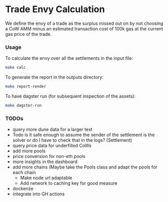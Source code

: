 # Trade Envy Calculation

We define the envy of a trade as the surplus missed out on by not choosing a CoW AMM minus
an estimated transaction cost of 100k gas at the current gas price of the trade.

### Usage

To calculate the envy over all the settlements in the input file:
```bash
make calc
```

To generate the report in the outputs directory:
```bash
make report-render
```


To have dagster run (for subsequent inspection of the assets):
```bash
make dagster-run
```

### TODOs


- query more dune data for a larger test
- Todo is it safe enough to assume the sender of the settlement is the solver or do I have to check that in the logs? (Settlement)
- query price data for underfilled CoWs
- add more pools
- price conversion for non-eth pools
- more insights in the dashboard
- add more chains (Maybe take the Pools class and adapt the pools for each chain
  - Make node url adaptable
  - Add network to caching key for good measure
- dockerize
- integrate into GH actions
